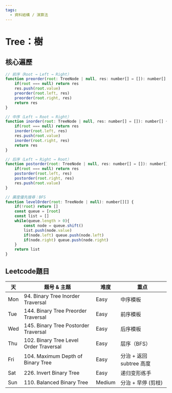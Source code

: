 ```yaml
---
tags:
  - 資料結構 / 演算法
---
```

# Tree：樹

## 核心遍歷
```js
// 前序（Root → Left → Right）
function preorder(root: TreeNode | null, res: number[] = []): number[] {
    if(root === null) return res
    res.push(root.value)
    preorder(root.left, res)
    preorder(root.right, res)
    return res
}

// 中序（Left → Root → Right）
function inorder(root: TreeNode | null, res: number[] = []): number[] {
    if(root === null) return res
    inorder(root.left, res)
    res.push(root.value)
    inorder(root.right, res)
    return res
}

// 后序（Left → Right → Root）
function postorder(root: TreeNode | null, res: number[] = []): number[] {
    if(root === null) return res
    postorder(root.left, res)
    postorder(root.right, res)
    res.push(root.value)
}

// 廣度優先搜尋：BFS
function levelOrder(root: TreeNode | null): number[][] {
    if(!root) return []
    const queue = [root]
    const list = []
    while(queue.length > 0){
        const node = queue.shift()
        list.push(node.value)
        if(node.left) queue.push(node.left)
        if(node.right) queue.push(node.right)
    }
    return list 
}
```

## Leetcode題目
| 天   | 题号 & 主题                                | 难度     | 重点                 |
| --- | -------------------------------------- | ------ | ------------------ |
| Mon | 94. Binary Tree Inorder Traversal      | Easy   | 中序模板               |
| Tue | 144. Binary Tree Preorder Traversal    | Easy   | 前序模板               |
| Wed | 145. Binary Tree Postorder Traversal   | Easy   | 后序模板               |
| Thu | 102. Binary Tree Level Order Traversal | Easy   | 层序（BFS）            |
| Fri | 104. Maximum Depth of Binary Tree      | Easy   | 分治 + 返回 subtree 高度 |
| Sat | 226. Invert Binary Tree                | Easy   | 递归变形练手             |
| Sun | 110. Balanced Binary Tree              | Medium | 分治 + 早停 (剪枝)       |
